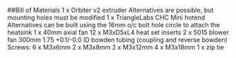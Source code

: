 ##Bill of Materials
1 x Orbiter v2 extruder 
    Alternatives are possible, but mounting holes must be modified
1 x TriangleLabs CHC Mini hotend 
    Alternatives can be built using the 16mm o/c bolt hole circle to attach the heatsink
1 x 40mm axial fan 
12 x M3xD5xL4 heat set inserts 
2 x 5015 blower fan
300mm 1.75 +0.1/-0.0 ID bowden tubing (coupling and reverse bowden)
Screws:
    6 x M3x6mm
    2 x M3x8mm
    2 x M3x12mm
    4 x M3x18mm
1 x zip tie